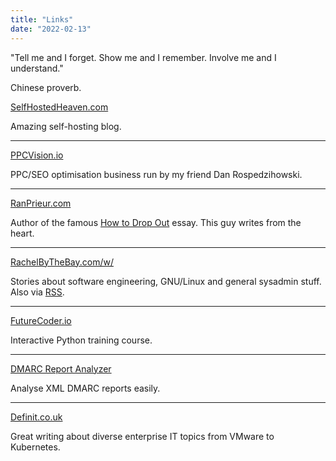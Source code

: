 ```yaml
---
title: "Links"
date: "2022-02-13"
---
```

"Tell me and I forget. Show me and I remember. Involve me and I understand."

Chinese proverb.

[SelfHostedHeaven.com](https://selfhostedheaven.com/)

Amazing self-hosting blog.
* * *
[PPCVision.io](https://www.ppcvision.io/)

PPC/SEO optimisation business run by my friend Dan Rospedzihowski.

* * *
[RanPrieur.com](https://ranprieur.com)

Author of the famous [How to Drop Out](https://ranprieur.com/essays/dropout.html) essay. This guy writes from the heart.
* * *
[RachelByTheBay.com/w/](https://rachelbythebay.com/w/)

Stories about software engineering, GNU/Linux and general sysadmin stuff. Also via [RSS](https://rachelbythebay.com/w/atom.xml).
* * *
[FutureCoder.io](https://futurecoder.io)

Interactive Python training course.
* * *
[DMARC Report Analyzer](https://dmarcian.com/xml-to-human-converter/)

Analyse XML DMARC reports easily.
* * *
[Definit.co.uk](https://www.definit.co.uk/)

Great writing about diverse enterprise IT topics from VMware to Kubernetes.